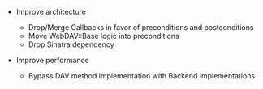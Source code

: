 * Improve architecture
    * Drop/Merge Callbacks in favor of preconditions and postconditions
    * Move WebDAV::Base logic into preconditions
    * Drop Sinatra dependency

* Improve performance
    * Bypass DAV method implementation with Backend implementations
